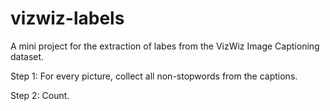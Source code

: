 # vizwiz-labels
A mini project for the extraction of labes from the VizWiz Image Captioning dataset.


Step 1: For every picture, collect all non-stopwords from the captions.

Step 2: Count.
